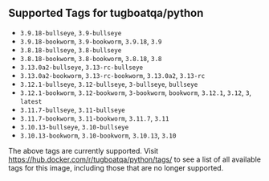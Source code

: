 ## Supported Tags for tugboatqa/python

* `3.9.18-bullseye`, `3.9-bullseye`
* `3.9.18-bookworm`, `3.9-bookworm`, `3.9.18`, `3.9`
* `3.8.18-bullseye`, `3.8-bullseye`
* `3.8.18-bookworm`, `3.8-bookworm`, `3.8.18`, `3.8`
* `3.13.0a2-bullseye`, `3.13-rc-bullseye`
* `3.13.0a2-bookworm`, `3.13-rc-bookworm`, `3.13.0a2`, `3.13-rc`
* `3.12.1-bullseye`, `3.12-bullseye`, `3-bullseye`, `bullseye`
* `3.12.1-bookworm`, `3.12-bookworm`, `3-bookworm`, `bookworm`, `3.12.1`, `3.12`, `3`, `latest`
* `3.11.7-bullseye`, `3.11-bullseye`
* `3.11.7-bookworm`, `3.11-bookworm`, `3.11.7`, `3.11`
* `3.10.13-bullseye`, `3.10-bullseye`
* `3.10.13-bookworm`, `3.10-bookworm`, `3.10.13`, `3.10`

The above tags are currently supported. Visit https://hub.docker.com/r/tugboatqa/python/tags/ to see a list of all available tags for this image, including those that are no longer supported.
